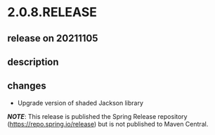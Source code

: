 # 2.0.8.RELEASE

## release on 20211105

## description

## changes

* Upgrade version of shaded Jackson library

<strong><em>NOTE</em></strong>: This release is published the Spring Release repository (<a href="https://repo.spring.io/release" rel="nofollow">https://repo.spring.io/release</a>) but is not published to Maven Central.

